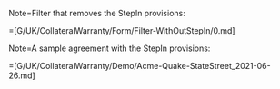 
Note=Filter that removes the StepIn provisions:

=[G/UK/CollateralWarranty/Form/Filter-WithOutStepIn/0.md]

Note=A sample agreement with the StepIn provisions:

=[G/UK/CollateralWarranty/Demo/Acme-Quake-StateStreet_2021-06-26.md]